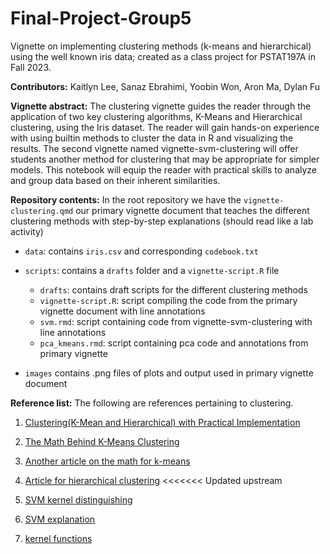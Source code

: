 # Final-Project-Group5

Vignette on implementing clustering methods (k-means and hierarchical) using the well known iris data; created as a class project for PSTAT197A in Fall 2023.

**Contributors:** Kaitlyn Lee, Sanaz Ebrahimi, Yoobin Won, Aron Ma, Dylan Fu

**Vignette abstract:** The clustering vignette guides the reader through the application of two key clustering algorithms, K-Means and Hierarchical clustering, using the Iris dataset. The reader will gain hands-on experience with using builtin methods to cluster the data in R and visualizing the results. The second vignette named vignette-svm-clustering will offer students another method for clustering that may be appropriate for simpler models. This notebook will equip the reader with practical skills to analyze and group data based on their inherent similarities.

**Repository contents:** In the root repository we have the `vignette-clustering.qmd` our primary vignette document that teaches the different clustering methods with step-by-step explanations (should read like a lab activity)

-   `data`: contains `iris.csv` and corresponding `codebook.txt`

-   `scripts`: contains a `drafts` folder and a `vignette-script.R` file

    -   `drafts`: contains draft scripts for the different clustering methods
    -   `vignette-script.R`: script compiling the code from the primary vignette document with line annotations
    -   `svm.rmd`: script containing code from vignette-svm-clustering with line annotations
    -   `pca_kmeans.rmd`: script containing pca code and annotations from primary vignette
-   `images` contains .png files of plots and output used in primary vignette document

**Reference list:** The following are references pertaining to clustering.

1.  [Clustering(K-Mean and Hierarchical) with Practical Implementation](https://medium.com/machine-learning-researcher/clustering-k-mean-and-hierarchical-cluster-fa2de08b4a4b)

2.  [The Math Behind K-Means Clustering](https://medium.com/@draj0718/the-math-behind-k-means-clustering-4aa85532085e)

3.  [Another article on the math for k-means](https://heartbeat.comet.ml/understanding-the-mathematics-behind-k-means-clustering-40e1d55e2f4c)


4.  [Article for hierarchical clustering](https://www.learndatasci.com/glossary/hierarchical-clustering/)
<<<<<<< Updated upstream


5. [SVM kernel distinguishing](https://www.kdnuggets.com/2016/06/select-support-vector-machine-kernels.html)

6. [SVM explanation](https://www.ncbi.nlm.nih.gov/pmc/articles/PMC2099486/)

7. [kernel functions](https://www.analyticsvidhya.com/blog/2021/07/svm-support-vector-machine-algorithm/)

